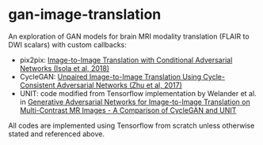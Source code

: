 # gan-image-translation
An exploration of GAN models for brain MRI modality translation (FLAIR to DWI scalars) with custom callbacks:
- pix2pix: [Image-to-Image Translation with Conditional Adversarial Networks (Isola et al, 2018)](http://arxiv.org/abs/1611.07004)
- CycleGAN: [Unpaired Image-to-Image Translation Using Cycle-Consistent Adversarial Networks (Zhu et al, 2017)](https://ieeexplore.ieee.org/document/8237506)
- UNIT: code modified from Tensorflow implementation by Welander et al. in [Generative Adversarial Networks for Image-to-Image Translation on Multi-Contrast MR Images - A Comparison of CycleGAN and UNIT](https://arxiv.org/abs/1806.07777)

All codes are implemented using Tensorflow from scratch unless otherwise stated and referenced above.
